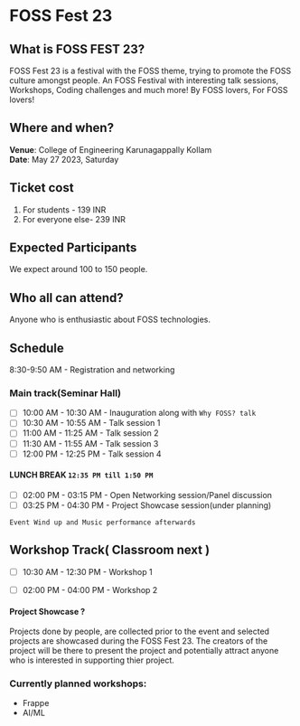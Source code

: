 # FOSS Fest 23

## What is FOSS FEST 23?

FOSS Fest 23 is a festival with the FOSS theme, trying to promote the FOSS culture amongst people. 
An FOSS Festival with interesting talk sessions, Workshops, Coding challenges and much more!
By FOSS lovers, For FOSS lovers!

## Where and when?
**Venue**: College of Engineering Karunagappally Kollam <br>
**Date**: May 27 2023, Saturday 

## Ticket cost
1. For students - 139 INR 
2. For everyone else- 239 INR

## Expected Participants
We expect around 100 to 150 people.

## Who all can attend?
Anyone who is enthusiastic about FOSS technologies. 

## Schedule 
8:30-9:50 AM - Registration and networking
### Main track(Seminar Hall)
- [ ] 10:00 AM - 10:30 AM - Inauguration along with `Why FOSS? talk`
- [ ] 10:30 AM - 10:55 AM - Talk session 1
- [ ] 11:00 AM - 11:25 AM - Talk session 2
- [ ] 11:30 AM - 11:55 AM - Talk session 3
- [ ] 12:00 PM - 12:25 PM - Talk session 4

#### **LUNCH BREAK** `12:35 PM till 1:50 PM`

- [ ] 02:00 PM - 03:15 PM - Open Networking session/Panel discussion
- [ ] 03:25 PM - 04:30 PM - Project Showcase session(under planning)

`Event Wind up and Music performance afterwards` 

## Workshop Track( Classroom next )
- [ ] 10:30 AM - 12:30 PM - Workshop 1
- [ ] 02:00 PM - 04:00 PM - Workshop 2

 


#### Project Showcase ?
Projects done by people, are collected prior to the event and selected projects are showcased during the FOSS Fest 23.
The creators of the project will be there to present the project and potentially attract anyone who is interested in supporting thier project.

### Currently planned workshops:
* Frappe
* AI/ML

